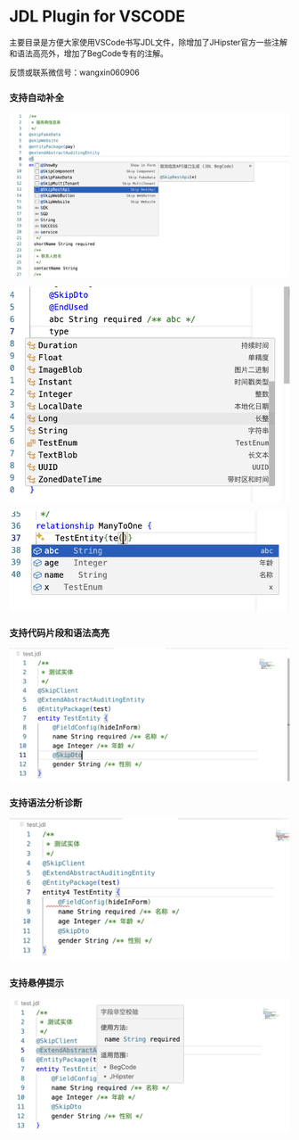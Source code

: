 # JDL Plugin for VSCODE

主要目录是方便大家使用VSCode书写JDL文件，除增加了JHipster官方一些注解和语法高亮外，增加了BegCode专有的注解。

反馈或联系微信号：wangxin060906

### 支持自动补全

![预览](docs/preview.png)

![预览](docs/enum-complete-item.png)

![预览](docs/relationship-complete-item.png)

### 支持代码片段和语法高亮

![预览](docs/jdl-vscode-highlight.png)

### 支持语法分析诊断

![预览](docs/jdl-vscode-error.png)

### 支持悬停提示

![预览](docs/jdl-vscode-hover.png)